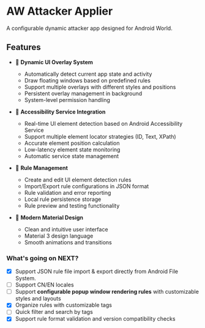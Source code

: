 # AW Attacker Applier

A configurable dynamic attacker app designed for Android World.

## Features

- 🎯 **Dynamic UI Overlay System**
  - Automatically detect current app state and activity
  - Draw floating windows based on predefined rules
  - Support multiple overlays with different styles and positions
  - Persistent overlay management in background
  - System-level permission handling

- 📱 **Accessibility Service Integration**
  - Real-time UI element detection based on Android Accessibility Service
  - Support multiple element locator strategies (ID, Text, XPath)
  - Accurate element position calculation
  - Low-latency element state monitoring
  - Automatic service state management

- 📝 **Rule Management**
  - Create and edit UI element detection rules
  - Import/Export rule configurations in JSON format
  - Rule validation and error reporting
  - Local rule persistence storage
  - Rule preview and testing functionality

- 🎨 **Modern Material Design**
  - Clean and intuitive user interface
  - Material 3 design language
  - Smooth animations and transitions

### What's going on NEXT?

- [x] Support JSON rule file import & export directly from Android File System.
- [ ] Support CN/EN locales
- [ ] Support **configurable popup window rendering rules** with customizable styles and layouts
- [x] Organize rules with customizable tags
- [ ] Quick filter and search by tags
- [x] Support rule format validation and version compatibility checks
